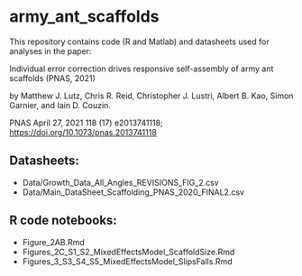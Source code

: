 # army_ant_scaffolds

This repository contains code (R and Matlab) and datasheets used for analyses in the paper:

Individual error correction drives responsive self-assembly of army ant scaffolds (PNAS, 2021) 

by Matthew J. Lutz, Chris R. Reid, Christopher J. Lustri, Albert B. Kao, Simon Garnier, and Iain D. Couzin.

PNAS April 27, 2021 118 (17) e2013741118; https://doi.org/10.1073/pnas.2013741118

## Datasheets:

* Data/Growth_Data_All_Angles_REVISIONS_FIG_2.csv
* Data/Main_DataSheet_Scaffolding_PNAS_2020_FINAL2.csv
 
## R code notebooks:
 
* Figure_2AB.Rmd
* Figures_2C_S1_S2_MixedEffectsModel_ScaffoldSize.Rmd
* Figures_3_S3_S4_S5_MixedEffectsModel_SlipsFalls.Rmd
